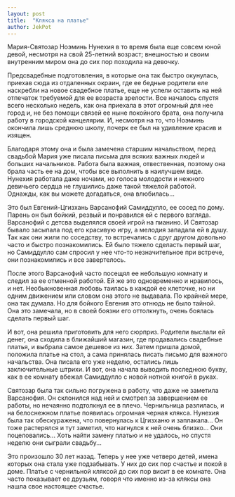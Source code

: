 ```yaml
---
layout: post
title:  "Клякса на платье"
author: JekPot
---
```


Мария-Святозар Ноэминь Нунехия в то время была еще совсем юной девой, несмотря на свой 25-летний возраст; внешностью и своим внутренним миром она до сих пор походила на девочку.

Предсвадебные подготовления, в которые она так быстро окунулась, приехав сюда из отдаленных окраин, где ее бедные родители еле наскребли на новое свадебное платье, еще не успели оставить на ней отпечаток требуемой для ее возраста зрелости. Все началось спустя всего несколько недель, как она приехала в этот огромный для нее город и, не без помощи связей ее ныне покойного брата, она получила работу в городской канцелярии. И, несмотря на то, что Ноэминь окончила лишь среднюю школу, почерк ее был на удивление красив и изящен.

Благодаря этому она и была замечена старшим начальством, перед свадьбой Мария уже писала письма для всяких важных людей и больших начальников. Работа была важная, отвественная, поэтому она брала часть ее на дом, чтобы все выполнить в наилучшем виде. Нунехия работала даже ночами, но голоса молодости и нежного девичьего сердца не глушились даже такой тяжелой работой. Однажды, как вы можете догадаться, она влюбилась...

Это был Евгений-Цгизхань Варсанофий Самиддулло, ее сосед по дому. Парень он был бойкий, резвый и понравился ей с первого взгляда. Варсанофий с детсва выделялся своей игрой на пианино. И Святозар бывало засыпала под его красивую игру, а мелодия западала ей в душу. Так как они жили по соседству, то встречались с друг другом довольно часто и быстро познакомились. Ей было тяжело сделасть первый шаг, но Самиддулло сам спросил у нее что-то незначительное при встрече, они познакомились и все завертелось.

После этого Варсанофий часто посещял ее небольшую комнату и следил за ее отменной работой. Ей же это одновременно и нравилось, и нет. Необыкновенная любовь таилась в каждой ее клеточке, но ни одним движением или словом она этого не выдавала. По крайней мере, она так думала. Но для бойкого Евгения это отнюдь не было тайной. Она это замечала, но в своей боязни его оттолкнуть, очень боялась сделать первый шаг.

И вот, она решила приготовить для него сюрприз. Родители выслали ей денег, она сходила в ближайший магазин, где продавались свадебные платья, и выбрала самое дешевое из них. Затем пришла домой, положила платье на стол, а сама принялась писать письмо для важного начальства. Она писала его уже неделю, остались лишь заключительные штрихи. И вот, она начала выводить последнюю букву, как в ее комнату вбежал Самиддулло с новой нотной книгой в руках.

Святозар была так сильно погружена в работу, что даже не заметила Варсанофия. Он склонился над ней и смотрел за завершением ее работы, но нечаянно подтолкнул ее в плечо. Чернильница разлилась, и на белоснежном платье появилась огромная черная клякса. Нунехия была так обескуражена, что повернулась к Цгизханю и заплакала... Он тоже растерялся и тут заметил, что нагнулся к ней очень близко... Они поцеловались... Хоть найти замену платью и не удалось, но спустя неделю они сыграли свадьбу...

Это произошло 30 лет назад. Теперь у нее уже четверо детей, имена которых она стала уже подзабывать. У них до сих пор счастье и покой в доме. Платье с чернильной кляксой до сих пор висит в ее комнате. Она часто показывает ее друзьям, говоря что именно из-за кляксы она нашла свое настоящее счастье.